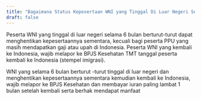 ```yaml
---
title: "Bagaimana Status Kepesertaan WNI yang Tinggal Di Luar Negeri Selama 6 Bulan Berturut Turut"
draft: false
---
```


Peserta WNI yang tinggal di luar negeri selama 6 bulan berturut-turut dapat menghentikan kepesertaannya sementara, kecuali bagi peserta PPU yang masih mendapatkan gaji atau upah di Indonesia. Peserta WNI yang kembali ke Indonesia, wajib melapor ke BPJS Kesehatan TMT tanggal peserta kembali ke Indonesia (stempel imigrasi).

WNI yang selama 6 bulan berturut -turut tinggal di luar negeri dan menghentikan kepesertaannya sementara kemudian kembali ke Indonesia, wajib melapor ke BPJS Kesehatan dan membayar iuran paling lambat 1 bulan setelah kembali serta berhak mendapat manfaat